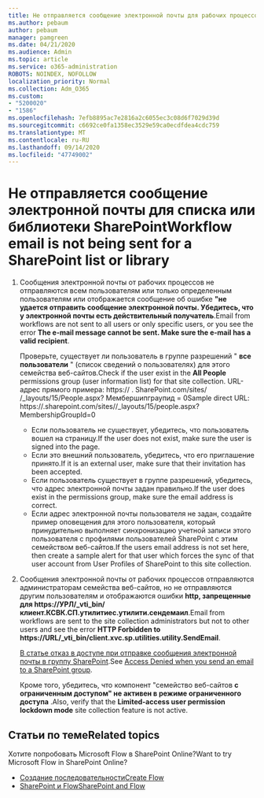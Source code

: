 ```yaml
---
title: Не отправляется сообщение электронной почты для рабочих процессов
ms.author: pebaum
author: pebaum
manager: pamgreen
ms.date: 04/21/2020
ms.audience: Admin
ms.topic: article
ms.service: o365-administration
ROBOTS: NOINDEX, NOFOLLOW
localization_priority: Normal
ms.collection: Adm_O365
ms.custom:
- "5200020"
- "1586"
ms.openlocfilehash: 7efb8895ac7e2816a2c6055ec3c08d6f7029d39d
ms.sourcegitcommit: c6692ce0fa1358ec3529e59ca0ecdfdea4cdc759
ms.translationtype: MT
ms.contentlocale: ru-RU
ms.lasthandoff: 09/14/2020
ms.locfileid: "47749002"
---
```

# <a name="workflow-email-is-not-being-sent-for-a-sharepoint-list-or-library"></a><span data-ttu-id="15918-102">Не отправляется сообщение электронной почты для списка или библиотеки SharePoint</span><span class="sxs-lookup"><span data-stu-id="15918-102">Workflow email is not being sent for a SharePoint list or library</span></span>

1. <span data-ttu-id="15918-103">Сообщения электронной почты от рабочих процессов не отправляются всем пользователям или только определенным пользователям или отображается сообщение об ошибке **"не удается отправить сообщение электронной почты. Убедитесь, что у электронной почты есть действительный получатель**.</span><span class="sxs-lookup"><span data-stu-id="15918-103">Email from workflows are not sent to all users or only specific users, or you see the error **The e-mail message cannot be sent. Make sure the e-mail has a valid recipient**.</span></span>

    <span data-ttu-id="15918-104">Проверьте, существует ли пользователь в группе разрешений " **все пользователи** " (список сведений о пользователях) для этого семейства веб-сайтов.</span><span class="sxs-lookup"><span data-stu-id="15918-104">Check if the user exist in the **All People** permissions group (user information list) for that site collection.</span></span>  <span data-ttu-id="15918-105">URL-адрес прямого примера: https:// <tenant> . SharePoint.com/sites/ <sitename> /_layouts/15/People.aspx? Мембершипграупид = 0</span><span class="sxs-lookup"><span data-stu-id="15918-105">Sample direct URL: https://<tenant>.sharepoint.com/sites/<sitename>/_layouts/15/people.aspx?MembershipGroupId=0</span></span>

    - <span data-ttu-id="15918-106">Если пользователь не существует, убедитесь, что пользователь вошел на страницу.</span><span class="sxs-lookup"><span data-stu-id="15918-106">If the user does not exist, make sure the user is signed into the page.</span></span> 
    - <span data-ttu-id="15918-107">Если это внешний пользователь, убедитесь, что его приглашение принято.</span><span class="sxs-lookup"><span data-stu-id="15918-107">If it is an external user, make sure that their invitation has been accepted.</span></span>
    - <span data-ttu-id="15918-108">Если пользователь существует в группе разрешений, убедитесь, что адрес электронной почты задан правильно.</span><span class="sxs-lookup"><span data-stu-id="15918-108">If the user does exist in the permissions group, make sure the email address is correct.</span></span>
    - <span data-ttu-id="15918-109">Если адрес электронной почты пользователя не задан, создайте пример оповещения для этого пользователя, который принудительно выполняет синхронизацию учетной записи этого пользователя с профилями пользователей SharePoint с этим семейством веб-сайтов.</span><span class="sxs-lookup"><span data-stu-id="15918-109">If the users email address is not set here, then create a sample alert for that user which forces the sync of that user account from User Profiles of SharePoint to this site collection.</span></span>
 
2. <span data-ttu-id="15918-110">Сообщения электронной почты от рабочих процессов отправляются администраторам семейства веб-сайтов, но не отправляются другим пользователям и отображаются ошибки **http, запрещенные для <span>https:</span>//УРЛ/_vti_bin/клиент.КСВК.СП.утилитиес.утилити.сендемаил**.</span><span class="sxs-lookup"><span data-stu-id="15918-110">Email from workflows are sent to the site collection administrators but not to other users and see the error **HTTP Forbidden to <span>https:</span>//URL/_vti_bin/client.xvc.sp.utilities.utility.SendEmail**.</span></span>
 

    <span data-ttu-id="15918-111">[В статье отказ в доступе при отправке сообщения электронной почты в группу SharePoint](https://docs.microsoft.com/sharepoint/support/sharing-and-permissions/access-denied-when-send-an-email-to-groups).</span><span class="sxs-lookup"><span data-stu-id="15918-111">See [Access Denied when you send an email to a SharePoint group](https://docs.microsoft.com/sharepoint/support/sharing-and-permissions/access-denied-when-send-an-email-to-groups).</span></span>

    <span data-ttu-id="15918-112">Кроме того, убедитесь, что компонент "семейство веб-сайтов **с ограниченным доступом" не активен в режиме ограниченного доступа** .</span><span class="sxs-lookup"><span data-stu-id="15918-112">Also, verify that the **Limited-access user permission lockdown mode** site collection feature is not active.</span></span>


## <a name="related-topics"></a><span data-ttu-id="15918-113">Статьи по теме</span><span class="sxs-lookup"><span data-stu-id="15918-113">Related topics</span></span>
<span data-ttu-id="15918-114">Хотите попробовать Microsoft Flow в SharePoint Online?</span><span class="sxs-lookup"><span data-stu-id="15918-114">Want to try Microsoft Flow in SharePoint Online?</span></span>
- [<span data-ttu-id="15918-115">Создание последовательности</span><span class="sxs-lookup"><span data-stu-id="15918-115">Create Flow</span></span>](https://support.office.com/article/Create-a-flow-for-a-list-or-library-in-SharePoint-Online-or-OneDrive-for-Business-a9c3e03b-0654-46af-a254-20252e580d01) 
- [<span data-ttu-id="15918-116">SharePoint и Flow</span><span class="sxs-lookup"><span data-stu-id="15918-116">SharePoint and Flow</span></span>](https://flow.microsoft.com/blog/sharepoint-and-flow/) 



